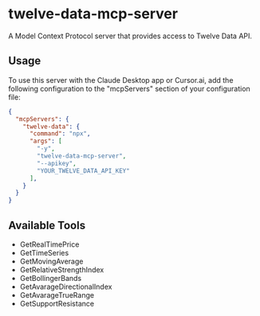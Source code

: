 # twelve-data-mcp-server

A Model Context Protocol server that provides access to Twelve Data API.

## Usage

To use this server with the Claude Desktop app or Cursor.ai, add the following configuration to the "mcpServers" section of your configuration file:


```json
{
  "mcpServers": {
    "twelve-data": {
      "command": "npx",
      "args": [
        "-y",
        "twelve-data-mcp-server",
        "--apikey",
        "YOUR_TWELVE_DATA_API_KEY"
      ],
    }
  }
}
```

## Available Tools
- GetRealTimePrice
- GetTimeSeries
- GetMovingAverage
- GetRelativeStrengthIndex
- GetBollingerBands
- GetAvarageDirectionalIndex
- GetAvarageTrueRange
- GetSupportResistance